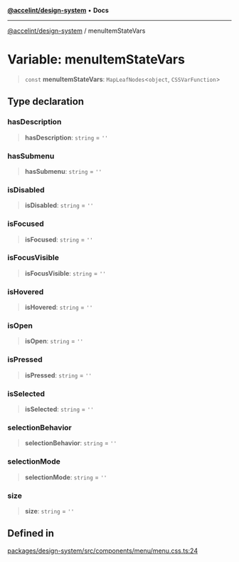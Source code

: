 [**@accelint/design-system**](../README.md) • **Docs**

***

[@accelint/design-system](../README.md) / menuItemStateVars

# Variable: menuItemStateVars

> `const` **menuItemStateVars**: `MapLeafNodes`\<`object`, `CSSVarFunction`\>

## Type declaration

### hasDescription

> **hasDescription**: `string` = `''`

### hasSubmenu

> **hasSubmenu**: `string` = `''`

### isDisabled

> **isDisabled**: `string` = `''`

### isFocused

> **isFocused**: `string` = `''`

### isFocusVisible

> **isFocusVisible**: `string` = `''`

### isHovered

> **isHovered**: `string` = `''`

### isOpen

> **isOpen**: `string` = `''`

### isPressed

> **isPressed**: `string` = `''`

### isSelected

> **isSelected**: `string` = `''`

### selectionBehavior

> **selectionBehavior**: `string` = `''`

### selectionMode

> **selectionMode**: `string` = `''`

### size

> **size**: `string` = `''`

## Defined in

[packages/design-system/src/components/menu/menu.css.ts:24](https://github.com/gohypergiant/standard-toolkit/blob/258694cea8ed8bbd956b3cf5da47c2c9debcf127/packages/design-system/src/components/menu/menu.css.ts#L24)
